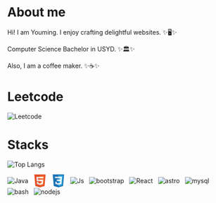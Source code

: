 # About me
Hi! I am Youming. I enjoy crafting delightful websites. ✨🖥✨ 

Computer Science Bachelor in USYD. ✨🏛✨ 

Also, I am a coffee maker. ✨☕✨

# Leetcode
![Leetcode](https://leetcard.jacoblin.cool/youming16?theme=light&font=Monda)

# Stacks
![Top Langs](https://github-readme-stats.vercel.app/api/top-langs/?username=youming16&hide=TeX&layout=compact)

<div>
  <img align="center" alt="Java" height="30" width="30" src="https://cdn-icons-png.flaticon.com/512/5968/5968282.png">
  &nbsp;
  <img align="center" alt="HTML"width="30" src="https://raw.githubusercontent.com/devicons/devicon/master/icons/html5/html5-original.svg">
  &nbsp;
  <img align="center" alt="CSS" height="30" width="30" src="https://raw.githubusercontent.com/devicons/devicon/master/icons/css3/css3-original.svg">
  &nbsp;
  <img align="center" alt="Js" width="30" src="https://cdn-icons-png.flaticon.com/512/5968/5968292.png">
  &nbsp;
  <img align="center" alt="bootstrap" width="30" src="https://getbootstrap.com/docs/5.0/assets/brand/bootstrap-logo.svg">
  &nbsp;
  <img align="center" alt="React" width="30" src="https://cdn-icons-png.flaticon.com/512/1126/1126012.png">
  &nbsp;
  <img align="center" alt="astro" width="30" src="https://astro.build/assets/press/simple-logomark-light.svg">
  &nbsp;
  <img align="center" alt="mysql" width="30" src="https://cdn-icons-png.flaticon.com/512/5968/5968313.png">
  &nbsp;
  <img align="center" alt="bash" width="30" src="https://cdn-icons-png.flaticon.com/512/7560/7560719.png">
  &nbsp;
  <img align="center" alt="nodejs" width="30" src="https://cdn-icons-png.flaticon.com/512/5968/5968322.png">
</div>
